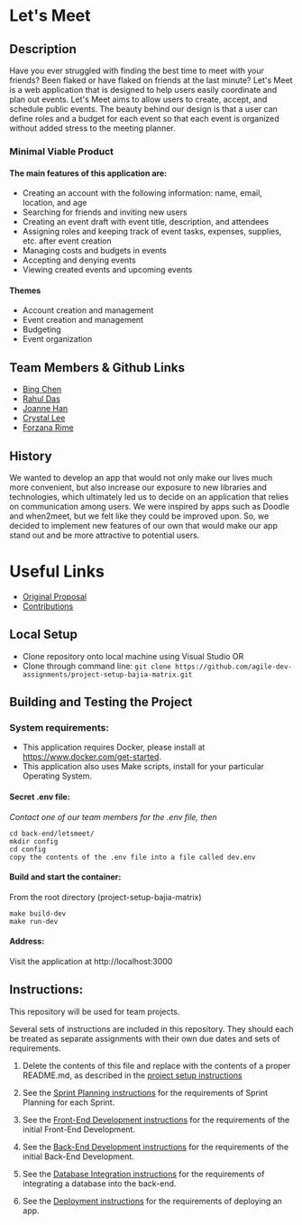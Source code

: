 # Let's Meet

## Description
Have you ever struggled with finding the best time to meet with your friends? Been flaked or have flaked on friends at the last minute? Let's Meet is a web application that is designed to help users easily coordinate and plan out events. 
Let's Meet aims to allow users to create, accept, and schedule public events. The beauty behind our design is that a user can define roles and a budget for each event so that each event is organized without added stress to the meeting planner. 

### Minimal Viable Product

#### The main features of this application are:
* Creating an account with the following information: name, email, location, and age
* Searching for friends and inviting new users
* Creating an event draft with event title, description, and attendees
* Assigning roles and keeping track of event tasks, expenses, supplies, etc. after event creation
* Managing costs and budgets in events
* Accepting and denying events
* Viewing created events and upcoming events

#### Themes
* Account creation and management
* Event creation and management
* Budgeting
* Event organization


## Team Members & Github Links
* [Bing Chen](https://github.com/bingychen)
* [Rahul Das](https://github.com/rahulbdas1)
* [Joanne Han](https://github.com/jkh394)
* [Crystal Lee](https://github.com/leecrystal)
* [Forzana Rime](https://github.com/forzana)


## History
We wanted to develop an app that would not only make our lives much more convenient, but also increase our exposure to new libraries and technologies, which ultimately led us to decide on an application that relies on communication among users. We were inspired by apps such as Doodle and when2meet, but we felt like they could be improved upon. So, we decided to implement new features of our own that would make our app stand out and be more attractive to potential users. 

# Useful Links
* [Original Proposal](https://github.com/agile-dev-assignments/user-experience-design-bajia-matrix)
* [Contributions](https://github.com/agile-dev-assignments/project-setup-bajia-matrix/blob/master/CONTRIBUTING.md)

## Local Setup
* Clone repository onto local machine using Visual Studio OR
* Clone through command line: `git clone https://github.com/agile-dev-assignments/project-setup-bajia-matrix.git`

## Building and Testing the Project 
### System requirements:
* This application requires Docker, please install at https://www.docker.com/get-started.
* This application also uses Make scripts, install for your particular Operating System.

#### Secret .env file:

*Contact one of our team members for the .env file, then* 
```
cd back-end/letsmeet/
mkdir config
cd config
copy the contents of the .env file into a file called dev.env
```

#### Build and start the container:
From the root directory (project-setup-bajia-matrix)
```
make build-dev
make run-dev
```

#### Address:
Visit the application at http://localhost:3000

## Instructions:
This repository will be used for team projects.

Several sets of instructions are included in this repository. They should each be treated as separate assignments with their own due dates and sets of requirements.

1. Delete the contents of this file and replace with the contents of a proper README.md, as described in the [project setup instructions](./instructions-1a-project-setup.md)

1. See the [Sprint Planning instructions](instructions-1b-sprint-planning.md) for the requirements of Sprint Planning for each Sprint.

1. See the [Front-End Development instructions](./instructions-2-front-end.md) for the requirements of the initial Front-End Development.

1. See the [Back-End Development instructions](./instructions-3-back-end.md) for the requirements of the initial Back-End Development.

1. See the [Database Integration instructions](./instructions-4-database.md) for the requirements of integrating a database into the back-end.

1. See the [Deployment instructions](./instructions-5-deployment.md) for the requirements of deploying an app.

